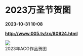 # 2023万圣节贺图

**2023-10-31 10:08**

**http://www.005.tv/zx/80924.html**

![](http://www.005.tv/uploads/pic/2023/10/1698741459118.png)  
2023年ACG作品贺图
